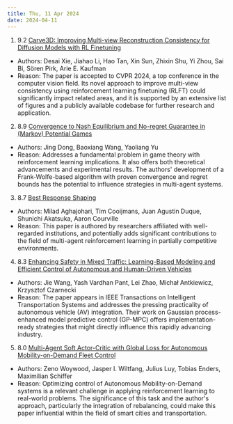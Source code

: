 ```yaml
---
title: Thu, 11 Apr 2024
date: 2024-04-11
---
```

1. 9.2 [Carve3D: Improving Multi-view Reconstruction Consistency for Diffusion Models with RL Finetuning](https://arxiv.org/abs/2312.13980)
* Authors: Desai Xie, Jiahao Li, Hao Tan, Xin Sun, Zhixin Shu, Yi Zhou, Sai Bi, Sören Pirk, Arie E. Kaufman
* Reason: The paper is accepted to CVPR 2024, a top conference in the computer vision field. Its novel approach to improve multi-view consistency using reinforcement learning finetuning (RLFT) could significantly impact related areas, and it is supported by an extensive list of figures and a publicly available codebase for further research and application.

2. 8.9 [Convergence to Nash Equilibrium and No-regret Guarantee in (Markov) Potential Games](https://arxiv.org/abs/2404.06516)
* Authors: Jing Dong, Baoxiang Wang, Yaoliang Yu
* Reason: Addresses a fundamental problem in game theory with reinforcement learning implications. It also offers both theoretical advancements and experimental results. The authors' development of a Frank-Wolfe-based algorithm with proven convergence and regret bounds has the potential to influence strategies in multi-agent systems.

3. 8.7 [Best Response Shaping](https://arxiv.org/abs/2404.06519)
* Authors: Milad Aghajohari, Tim Cooijmans, Juan Agustin Duque, Shunichi Akatsuka, Aaron Courville
* Reason: This paper is authored by researchers affiliated with well-regarded institutions, and potentially adds significant contributions to the field of multi-agent reinforcement learning in partially competitive environments.

4. 8.3 [Enhancing Safety in Mixed Traffic: Learning-Based Modeling and Efficient Control of Autonomous and Human-Driven Vehicles](https://arxiv.org/abs/2404.06732)
* Authors: Jie Wang, Yash Vardhan Pant, Lei Zhao, Michał Antkiewicz, Krzysztof Czarnecki
* Reason: The paper appears in IEEE Transactions on Intelligent Transportation Systems and addresses the pressing practicality of autonomous vehicle (AV) integration. Their work on Gaussian process-enhanced model predictive control (GP-MPC) offers implementation-ready strategies that might directly influence this rapidly advancing industry.

5. 8.0 [Multi-Agent Soft Actor-Critic with Global Loss for Autonomous Mobility-on-Demand Fleet Control](https://arxiv.org/abs/2404.06975)
* Authors: Zeno Woywood, Jasper I. Wiltfang, Julius Luy, Tobias Enders, Maximilian Schiffer
* Reason: Optimizing control of Autonomous Mobility-on-Demand systems is a relevant challenge in applying reinforcement learning to real-world problems. The significance of this task and the author's approach, particularly the integration of rebalancing, could make this paper influential within the field of smart cities and transportation.


